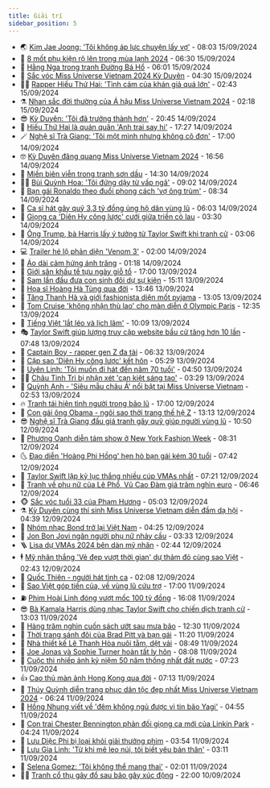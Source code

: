 ```yaml
---
title: Giải trí
sidebar_position: 5
---
```


<!-- vnexpress-giai-tri:START -->
- 🌏 [Kim Jae Joong: &#39;Tôi không áp lực chuyện lấy vợ&#39;](https://vnexpress.net/kim-jae-joong-toi-khong-ap-luc-chuyen-lay-vo-4792704.html) - 08:03 15/09/2024
- 💫 [8 mốt phụ kiện rộ lên trong mùa lạnh 2024](https://vnexpress.net/8-mot-phu-kien-ro-len-trong-mua-lanh-2024-4791175.html) - 06:30 15/09/2024
- 🌮 [Hằng Nga trong tranh Đường Bá Hổ](https://vnexpress.net/hang-nga-trong-tranh-duong-ba-ho-4792921.html) - 06:01 15/09/2024
- 🧠 [Sắc vóc Miss Universe Vietnam 2024 Kỳ Duyên](https://vnexpress.net/sac-voc-miss-universe-vietnam-2024-ky-duyen-4792977.html) - 04:30 15/09/2024
- 👨‍🏫 [Rapper Hiếu Thứ Hai: &#39;Tình cảm của khán giả quá lớn&#39;](https://vnexpress.net/rapper-hieu-thu-hai-tinh-cam-cua-khan-gia-qua-lon-4793015.html) - 02:43 15/09/2024
- ⚗️ [Nhan sắc đời thường của Á hậu Miss Universe Vietnam 2024](https://vnexpress.net/nhan-sac-doi-thuong-cua-a-hau-miss-universe-vietnam-2024-4792993.html) - 02:18 15/09/2024
- 😎 [Kỳ Duyên: &#39;Tôi đã trưởng thành hơn&#39;](https://vnexpress.net/ky-duyen-toi-da-truong-thanh-hon-4792971.html) - 20:45 14/09/2024
- 🫣 [Hiếu Thứ Hai là quán quân &#39;Anh trai say hi&#39;](https://vnexpress.net/hieu-thu-hai-la-quan-quan-anh-trai-say-hi-4792952.html) - 17:27 14/09/2024
- 🪄 [Nghệ sĩ Trà Giang: &#39;Tôi một mình nhưng không cô đơn&#39;](https://vnexpress.net/nghe-si-tra-giang-toi-mot-minh-nhung-khong-co-don-4791484.html) - 17:00 14/09/2024
- 🤓 [Kỳ Duyên đăng quang Miss Universe Vietnam 2024](https://vnexpress.net/ky-duyen-dang-quang-miss-universe-vietnam-2024-4792843.html) - 16:56 14/09/2024
- 🫶 [Miền biên viễn trong tranh sơn dầu](https://vnexpress.net/mien-bien-vien-trong-tranh-son-dau-4792426.html) - 14:30 14/09/2024
- 🧑‍🏫 [Bùi Quỳnh Hoa: &#39;Tôi đứng dậy từ vấp ngã&#39;](https://vnexpress.net/bui-quynh-hoa-toi-dung-day-tu-vap-nga-4792848.html) - 09:02 14/09/2024
- 🦄 [Bạn gái Ronaldo theo đuổi phong cách &#39;vợ ông trùm&#39;](https://vnexpress.net/ban-gai-ronaldo-theo-duoi-phong-cach-vo-ong-trum-4792817.html) - 08:34 14/09/2024
- 💫 [Ca sĩ hát gây quỹ 3,3 tỷ đồng ủng hộ dân vùng lũ](https://vnexpress.net/ca-si-hat-gay-quy-3-3-ty-dong-ung-ho-dan-vung-lu-4792772.html) - 06:03 14/09/2024
- 🎊 [Giọng ca &#39;Diên Hy công lược&#39; cưới giữa triền cỏ lau](https://vnexpress.net/giong-ca-dien-hy-cong-luoc-cuoi-giua-trien-co-lau-4792792.html) - 03:30 14/09/2024
- 👹 [Ông Trump, bà Harris lấy ý tưởng từ Taylor Swift khi tranh cử](https://vnexpress.net/ong-trump-ba-harris-lay-y-tuong-tu-taylor-swift-khi-tranh-cu-4792763.html) - 03:06 14/09/2024
- 💻 [Trailer hé lộ phản diện &#39;Venom 3&#39;](https://vnexpress.net/trailer-he-lo-phan-dien-venom-3-4792615.html) - 02:00 14/09/2024
- 🤡 [Áo dài cảm hứng ánh trăng](https://vnexpress.net/ao-dai-cam-hung-anh-trang-4792627.html) - 01:18 14/09/2024
- 🥰 [Giới sân khấu tề tựu ngày giỗ tổ](https://vnexpress.net/gioi-san-khau-te-tuu-ngay-gio-to-4792570.html) - 17:00 13/09/2024
- 🚀 [Sam lần đầu đưa con sinh đôi dự sự kiện](https://vnexpress.net/sam-lan-dau-dua-con-sinh-doi-du-su-kien-4792534.html) - 15:11 13/09/2024
- 📝 [Họa sĩ Hoàng Hà Tùng qua đời](https://vnexpress.net/hoa-si-hoang-ha-tung-qua-doi-4792698.html) - 13:46 13/09/2024
- 🐲 [Tăng Thanh Hà và giới fashionista diện mốt pyjama](https://vnexpress.net/tang-thanh-ha-va-gioi-fashionista-dien-mot-pyjama-4792224.html) - 13:05 13/09/2024
- 🎃 [Tom Cruise &#39;không nhận thù lao&#39; cho màn diễn ở Olympic Paris](https://vnexpress.net/tom-cruise-khong-nhan-thu-lao-cho-man-dien-o-olympic-paris-4792658.html) - 12:35 13/09/2024
- 🤠 [Tiếng Việt &#39;lắt léo và lịch lãm&#39;](https://vnexpress.net/tieng-viet-lat-leo-va-lich-lam-4785023.html) - 10:09 13/09/2024
- 🎭 [Taylor Swift giúp lượng truy cập website bầu cử tăng hơn 10 lần](https://vnexpress.net/taylor-swift-giup-luong-truy-cap-website-bau-cu-tang-hon-10-lan-4792512.html) - 07:48 13/09/2024
- 🧰 [Captain Boy - rapper gen Z đa tài](https://vnexpress.net/captain-boy-rapper-gen-z-da-tai-4791789.html) - 06:32 13/09/2024
- 🦍 [Cặp sao &#39;Diên Hy công lược&#39; kết hôn](https://vnexpress.net/cap-sao-dien-hy-cong-luoc-ket-hon-4792506.html) - 05:29 13/09/2024
- 🌝 [Uyên Linh: &#39;Tôi muốn đi hát đến năm 70 tuổi&#39;](https://vnexpress.net/uyen-linh-toi-muon-di-hat-den-nam-70-tuoi-4792359.html) - 04:50 13/09/2024
- 🧑‍💻 [Châu Tinh Trì bị nhận xét &#39;cạn kiệt sáng tạo&#39;](https://vnexpress.net/chau-tinh-tri-bi-nhan-xet-can-kiet-sang-tao-4792413.html) - 03:29 13/09/2024
- 🥸 [Quỳnh Anh - &#39;Siêu mẫu châu Á&#39; nổi bật tại Miss Universe Vietnam](https://vnexpress.net/quynh-anh-sieu-mau-chau-a-noi-bat-tai-miss-universe-vietnam-4789995.html) - 02:53 13/09/2024
- 🔥 [Tranh tái hiện tình người trong bão lũ](https://vnexpress.net/tranh-tai-hien-tinh-nguoi-trong-bao-lu-4792199.html) - 17:00 12/09/2024
- 🐎 [Con gái ông Obama - ngôi sao thời trang thế hệ Z](https://vnexpress.net/con-gai-ong-obama-ngoi-sao-thoi-trang-the-he-z-4790801.html) - 13:13 12/09/2024
- 😎 [Nghệ sĩ Trà Giang đấu giá tranh gây quỹ giúp người vùng lũ](https://vnexpress.net/nghe-si-tra-giang-dau-gia-tranh-gay-quy-giup-nguoi-vung-lu-4792187.html) - 10:50 12/09/2024
- 🦄 [Phương Oanh diễn tám show ở New York Fashion Week](https://vnexpress.net/phuong-oanh-dien-tam-show-o-new-york-fashion-week-4792041.html) - 08:31 12/09/2024
- 🌜 [Đạo diễn &#39;Hoàng Phi Hồng&#39; hẹn hò bạn gái kém 30 tuổi](https://vnexpress.net/dao-dien-hoang-phi-hong-hen-ho-ban-gai-kem-30-tuoi-4792125.html) - 07:42 12/09/2024
- 🚦 [Taylor Swift lập kỷ lục thắng nhiều cúp VMAs nhất](https://vnexpress.net/taylor-swift-lap-ky-luc-thang-nhieu-cup-vmas-nhat-4792068.html) - 07:21 12/09/2024
- 🧐 [Tranh về phụ nữ của Lê Phổ, Vũ Cao Đàm giá trăm nghìn euro](https://vnexpress.net/tranh-ve-phu-nu-cua-le-pho-vu-cao-dam-gia-tram-nghin-euro-4791951.html) - 06:46 12/09/2024
- 🐵 [Sắc vóc tuổi 33 của Phạm Hương](https://vnexpress.net/sac-voc-tuoi-33-cua-pham-huong-4790896.html) - 05:03 12/09/2024
- ⚗️ [Kỳ Duyên cùng thí sinh Miss Universe Vietnam diễn đầm dạ hội](https://vnexpress.net/ky-duyen-cung-thi-sinh-miss-universe-vietnam-dien-dam-da-hoi-4792025.html) - 04:39 12/09/2024
- 👺 [Nhóm nhạc Bond trở lại Việt Nam](https://vnexpress.net/nhom-nhac-bond-tro-lai-viet-nam-4791975.html) - 04:25 12/09/2024
- 🌊 [Jon Bon Jovi ngăn người phụ nữ nhảy cầu](https://vnexpress.net/jon-bon-jovi-ngan-nguoi-phu-nu-nhay-cau-4791918.html) - 03:33 12/09/2024
- 🪜 [Lisa dự VMAs 2024 bên dàn mỹ nhân](https://vnexpress.net/lisa-du-vmas-2024-ben-dan-my-nhan-4791955.html) - 02:44 12/09/2024
- 🕴 [Mỹ nhân thắng &#39;Vẻ đẹp vượt thời gian&#39; dự thảm đỏ cùng sao Việt](https://vnexpress.net/my-nhan-thang-ve-dep-vuot-thoi-gian-du-tham-do-cung-sao-viet-4791921.html) - 02:43 12/09/2024
- 💃 [Quốc Thiên - người hát tình ca](https://vnexpress.net/quoc-thien-nguoi-hat-tinh-ca-4791252.html) - 02:08 12/09/2024
- 🦄 [Sao Việt góp tiền của, về vùng lũ cứu trợ](https://vnexpress.net/sao-viet-gop-tien-cua-ve-vung-lu-cuu-tro-4791568.html) - 17:00 11/09/2024
- ⛽️ [Phim Hoài Linh đóng vượt mốc 100 tỷ đồng](https://vnexpress.net/phim-hoai-linh-dong-vuot-moc-100-ty-dong-4791865.html) - 16:08 11/09/2024
- 😎 [Bà Kamala Harris dùng nhạc Taylor Swift cho chiến dịch tranh cử](https://vnexpress.net/ba-kamala-harris-dung-nhac-taylor-swift-cho-chien-dich-tranh-cu-4791840.html) - 13:03 11/09/2024
- 🌊 [Hàng trăm nghìn cuốn sách ướt sau mưa bão](https://vnexpress.net/hang-tram-nghin-cuon-sach-uot-sau-mua-bao-4791258.html) - 12:30 11/09/2024
- 🐲 [Thời trang sánh đôi của Brad Pitt và bạn gái](https://vnexpress.net/thoi-trang-sanh-doi-cua-brad-pitt-va-ban-gai-4791509.html) - 11:20 11/09/2024
- 💂 [Nhà thiết kế Lê Thanh Hòa nuôi tằm, dệt vải](https://vnexpress.net/nha-thiet-ke-le-thanh-hoa-nuoi-tam-det-vai-4791650.html) - 08:49 11/09/2024
- 🙉 [Joe Jonas và Sophie Turner hoàn tất ly hôn](https://vnexpress.net/joe-jonas-va-sophie-turner-hoan-tat-ly-hon-4791658.html) - 08:08 11/09/2024
- 💪 [Cuộc thi nhiếp ảnh kỷ niệm 50 năm thống nhất đất nước](https://vnexpress.net/cuoc-thi-nhiep-anh-ky-niem-50-nam-thong-nhat-dat-nuoc-4791265.html) - 07:23 11/09/2024
- 👍 [Cao thủ màn ảnh Hong Kong qua đời](https://vnexpress.net/cao-thu-man-anh-hong-kong-qua-doi-4791673.html) - 07:13 11/09/2024
- 💪 [Thúy Quỳnh diễn trang phục dân tộc đẹp nhất Miss Universe Vietnam 2024](https://vnexpress.net/thuy-quynh-dien-trang-phuc-dan-toc-dep-nhat-miss-universe-vietnam-2024-4791581.html) - 06:24 11/09/2024
- 💄 [Hồng Nhung viết về &#39;đêm không ngủ được vì tin bão Yagi&#39;](https://vnexpress.net/hong-nhung-viet-ve-dem-khong-ngu-duoc-vi-tin-bao-yagi-4790744.html) - 04:55 11/09/2024
- 🦩 [Con trai Chester Bennington phản đối giọng ca mới của Linkin Park](https://vnexpress.net/con-trai-chester-bennington-phan-doi-giong-ca-moi-cua-linkin-park-4791539.html) - 04:24 11/09/2024
- 🥸 [Lưu Diệc Phi bị loại khỏi giải thưởng phim](https://vnexpress.net/luu-diec-phi-bi-loai-khoi-giai-thuong-phim-4791543.html) - 03:54 11/09/2024
- 🧰 [Lưu Gia Linh: &#39;Từ khi mê leo núi, tôi biết yêu bản thân&#39;](https://vnexpress.net/luu-gia-linh-tu-khi-me-leo-nui-toi-biet-yeu-ban-than-4791246.html) - 03:11 11/09/2024
- 💼 [Selena Gomez: &#39;Tôi không thể mang thai&#39;](https://vnexpress.net/selena-gomez-toi-khong-the-mang-thai-4791237.html) - 02:01 11/09/2024
- 🧑‍💻 [Tranh cổ thụ gãy đổ sau bão gây xúc động](https://vnexpress.net/tranh-co-thu-gay-do-sau-bao-gay-xuc-dong-4791161.html) - 22:00 10/09/2024<!-- vnexpress-giai-tri:END -->
